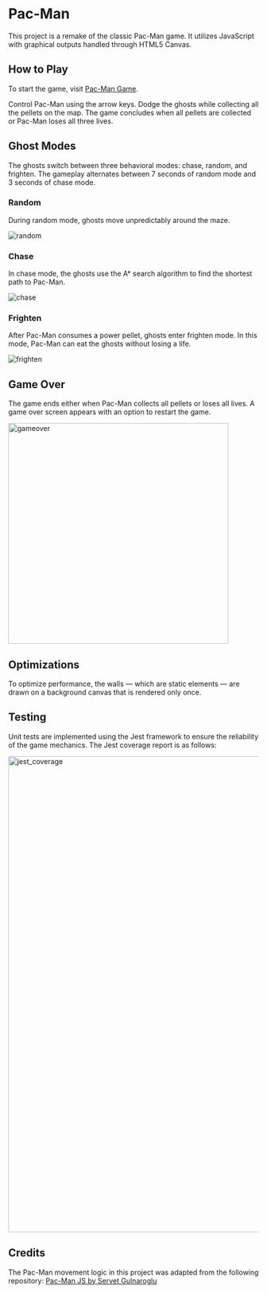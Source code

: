 # Pac-Man

This project is a remake of the classic Pac-Man game. It utilizes JavaScript with graphical outputs handled through HTML5 Canvas.

## How to Play

To start the game, visit [Pac-Man Game](https://jessicaluong.github.io/pacman-js/).

Control Pac-Man using the arrow keys. Dodge the ghosts while collecting all the pellets on the map. The game concludes when all pellets are collected or Pac-Man loses all three lives.

## Ghost Modes

The ghosts switch between three behavioral modes: chase, random, and frighten. The gameplay alternates between 7 seconds of random mode and 3 seconds of chase mode.

### Random

During random mode, ghosts move unpredictably around the maze.

![random](https://github.com/jessicaluong/pacman-js/assets/96930184/47596b79-473e-4fe6-9747-f0357b0449fc)

### Chase

In chase mode, the ghosts use the A\* search algorithm to find the shortest path to Pac-Man.

![chase](https://github.com/jessicaluong/pacman-js/assets/96930184/f6f1fdc1-ee72-48b7-8d96-d11ef853e91e)

### Frighten

After Pac-Man consumes a power pellet, ghosts enter frighten mode. In this mode, Pac-Man can eat the ghosts without losing a life.

![frighten](https://github.com/jessicaluong/pacman-js/assets/96930184/4f2966d6-3fd0-44be-aa1e-b95b9ce85efe)

## Game Over

The game ends either when Pac-Man collects all pellets or loses all lives. A game over screen appears with an option to restart the game.

<img width="443" alt="gameover" src="https://github.com/jessicaluong/pacman-js/assets/96930184/26abbea4-d88e-456e-bec5-436707e8ed45">

## Optimizations

To optimize performance, the walls — which are static elements — are drawn on a background canvas that is rendered only once.

## Testing

Unit tests are implemented using the Jest framework to ensure the reliability of the game mechanics. The Jest coverage report is as follows:

<img width="956" alt="jest_coverage" src="https://github.com/jessicaluong/pacman-js/assets/96930184/29a12419-ff72-4250-9005-6c6471bce796">

## Credits

The Pac-Man movement logic in this project was adapted from the following repository: [Pac-Man JS by Servet Gulnaroglu](https://github.com/servetgulnaroglu/pacman-js)
